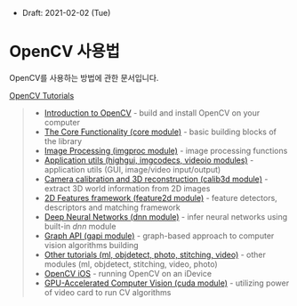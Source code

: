 * Draft: 2021-02-02 (Tue)

# OpenCV 사용법

OpenCV를 사용하는 방법에 관한 문서입니다.

[OpenCV Tutorials](https://docs.opencv.org/master/d9/df8/tutorial_root.html)

> - [Introduction to OpenCV](https://docs.opencv.org/master/df/d65/tutorial_table_of_content_introduction.html) - build and install OpenCV on your computer
> - [The Core Functionality (core module)](https://docs.opencv.org/master/de/d7a/tutorial_table_of_content_core.html) - basic building blocks of the library
> - [Image Processing (imgproc module)](https://docs.opencv.org/master/d7/da8/tutorial_table_of_content_imgproc.html) - image processing functions
> - [Application utils (highgui, imgcodecs, videoio modules)](https://docs.opencv.org/master/de/d3d/tutorial_table_of_content_app.html) - application utils (GUI, image/video input/output)
> - [Camera calibration and 3D reconstruction (calib3d module)](https://docs.opencv.org/master/d6/d55/tutorial_table_of_content_calib3d.html) - extract 3D world information from 2D images
> - [2D Features framework (feature2d module)](https://docs.opencv.org/master/d9/d97/tutorial_table_of_content_features2d.html) - feature detectors, descriptors and matching framework
> - [Deep Neural Networks (dnn module)](https://docs.opencv.org/master/d2/d58/tutorial_table_of_content_dnn.html) - infer neural networks using built-in *dnn* module
> - [Graph API (gapi module)](https://docs.opencv.org/master/df/d7e/tutorial_table_of_content_gapi.html) - graph-based approach to computer vision algorithms building
> - [Other tutorials (ml, objdetect, photo, stitching, video)](https://docs.opencv.org/master/d3/dd5/tutorial_table_of_content_other.html) - other modules (ml, objdetect, stitching, video, photo)
> - [OpenCV iOS](https://docs.opencv.org/master/d3/dc9/tutorial_table_of_content_ios.html) - running OpenCV on an iDevice
> - [GPU-Accelerated Computer Vision (cuda module)](https://docs.opencv.org/master/da/d2c/tutorial_table_of_content_gpu.html) - utilizing power of video card to run CV algorithms

